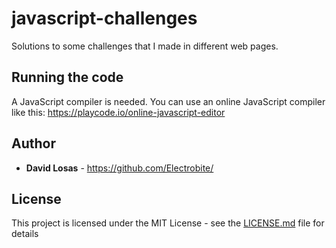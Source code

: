# javascript-challenges

Solutions to some challenges that I made in different web pages. 

## Running the code

A JavaScript compiler is needed. You can use an online JavaScript compiler like this: https://playcode.io/online-javascript-editor

## Author

* **David Losas** - https://github.com/Electrobite/

## License

This project is licensed under the MIT License - see the [LICENSE.md](LICENSE.md) file for details



